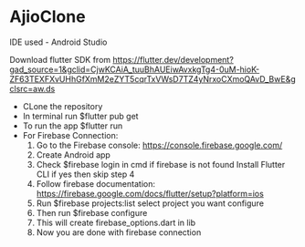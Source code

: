 # AjioClone
IDE used - Android Studio

Download flutter SDK from https://flutter.dev/development?gad_source=1&gclid=CjwKCAiA_tuuBhAUEiwAvxkgTg4-0uM-hioK-ZF63TEXFXvUHhGfXmM2eZYT5cqrTxVWsD7TZ4yNrxoCXmoQAvD_BwE&gclsrc=aw.ds

- CLone the repository
- In terminal run $flutter pub get
- To run the app $flutter run
- For Firebase Connection:
    1. Go to the Firebase console: https://console.firebase.google.com/
    2. Create Android app
    3. Check $firebase login in cmd if firebase is not found Install Flutter CLI if yes then skip step 4
    4. Follow firebase documentation: https://firebase.google.com/docs/flutter/setup?platform=ios 
    5. Run $firebase projects:list select project you want configure
    6. Then run $firebase configure
    7. This will create firebase_options.dart in lib
    8. Now you are done with firebase connection

